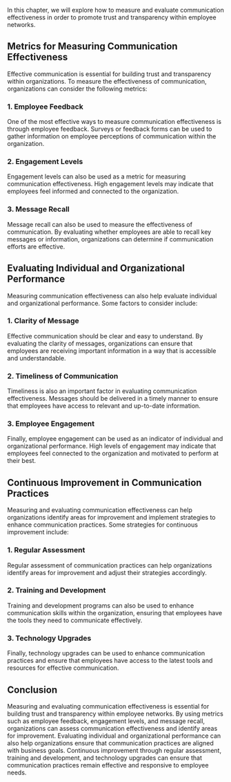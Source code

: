 
In this chapter, we will explore how to measure and evaluate communication effectiveness in order to promote trust and transparency within employee networks.

Metrics for Measuring Communication Effectiveness
-------------------------------------------------

Effective communication is essential for building trust and transparency within organizations. To measure the effectiveness of communication, organizations can consider the following metrics:

### 1. Employee Feedback

One of the most effective ways to measure communication effectiveness is through employee feedback. Surveys or feedback forms can be used to gather information on employee perceptions of communication within the organization.

### 2. Engagement Levels

Engagement levels can also be used as a metric for measuring communication effectiveness. High engagement levels may indicate that employees feel informed and connected to the organization.

### 3. Message Recall

Message recall can also be used to measure the effectiveness of communication. By evaluating whether employees are able to recall key messages or information, organizations can determine if communication efforts are effective.

Evaluating Individual and Organizational Performance
----------------------------------------------------

Measuring communication effectiveness can also help evaluate individual and organizational performance. Some factors to consider include:

### 1. Clarity of Message

Effective communication should be clear and easy to understand. By evaluating the clarity of messages, organizations can ensure that employees are receiving important information in a way that is accessible and understandable.

### 2. Timeliness of Communication

Timeliness is also an important factor in evaluating communication effectiveness. Messages should be delivered in a timely manner to ensure that employees have access to relevant and up-to-date information.

### 3. Employee Engagement

Finally, employee engagement can be used as an indicator of individual and organizational performance. High levels of engagement may indicate that employees feel connected to the organization and motivated to perform at their best.

Continuous Improvement in Communication Practices
-------------------------------------------------

Measuring and evaluating communication effectiveness can help organizations identify areas for improvement and implement strategies to enhance communication practices. Some strategies for continuous improvement include:

### 1. Regular Assessment

Regular assessment of communication practices can help organizations identify areas for improvement and adjust their strategies accordingly.

### 2. Training and Development

Training and development programs can also be used to enhance communication skills within the organization, ensuring that employees have the tools they need to communicate effectively.

### 3. Technology Upgrades

Finally, technology upgrades can be used to enhance communication practices and ensure that employees have access to the latest tools and resources for effective communication.

Conclusion
----------

Measuring and evaluating communication effectiveness is essential for building trust and transparency within employee networks. By using metrics such as employee feedback, engagement levels, and message recall, organizations can assess communication effectiveness and identify areas for improvement. Evaluating individual and organizational performance can also help organizations ensure that communication practices are aligned with business goals. Continuous improvement through regular assessment, training and development, and technology upgrades can ensure that communication practices remain effective and responsive to employee needs.
